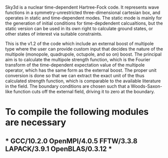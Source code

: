 Sky3d is a nuclear time-dependent Hartree-Fock code.
It represents wave functions in a symmetry-unrestricted three-dimensional cartesian box, and operates in static and time-dependent modes.  The static mode is mainly for the generation of initial conditions for time-depdendent calcualtions, but the static version can be used in its own right to calculate ground states, or other states of interest via suitable constraints.

This is the v1.2 of the code which include an external boost of multipole type where the user can provide custom input that decides the nature of the multipole (monopole, quadrupole, octupole, and so on) boost. The principal aim is to calculate the multipole strength function, which is the Fourier transform of the time-dependent expectation value of the multipole operator, which has the same form as the external boost. The proper unit conversion is done so that we can extract the exact unit of the thus calculated strength function, which is comparable to the available literature in the field. The boundary conditions are chosen such that a Woods-Saxon-like function cuts off the external field, driving it to zero at the boundary. 

# To compile the following modules are necessary 

## * GCC/10.2.0 OpenMPI/4.0.5 FFTW/3.3.8 LAPACK/3.9.1 OpenBLAS/0.3.12 *